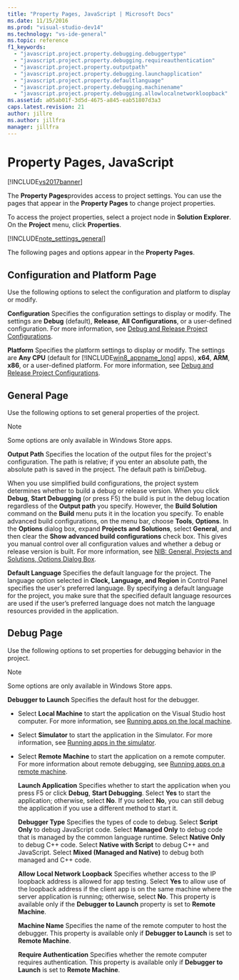 ```yaml
---
title: "Property Pages, JavaScript | Microsoft Docs"
ms.date: 11/15/2016
ms.prod: "visual-studio-dev14"
ms.technology: "vs-ide-general"
ms.topic: reference
f1_keywords:
  - "javascript.project.property.debugging.debuggertype"
  - "javascript.project.property.debugging.requireauthentication"
  - "javascript.project.property.outputpath"
  - "javascript.project.property.debugging.launchapplication"
  - "javascript.project.property.defaultlanguage"
  - "javascript.project.property.debugging.machinename"
  - "javascript.project.property.debugging.allowlocalnetworkloopback"
ms.assetid: a05ab01f-3d5d-4675-a845-eab51807d3a3
caps.latest.revision: 21
author: jillre
ms.author: jillfra
manager: jillfra
---
```

# Property Pages, JavaScript
[!INCLUDE[vs2017banner](../../includes/vs2017banner.md)]

The **Property Pages**provides access to project settings. You can use the pages that appear in the **Property Pages** to change project properties.

 To access the project properties, select a project node in **Solution Explorer**. On the **Project** menu, click **Properties**.

 [!INCLUDE[note_settings_general](../../includes/note-settings-general-md.md)]

 The following pages and options appear in the **Property Pages**.

## Configuration and Platform Page
 Use the following options to select the configuration and platform to display or modify.

 **Configuration**
 Specifies the configuration settings to display or modify. The settings are **Debug** (default), **Release**, **All Configurations**, or a user-defined configuration. For more information, see [Debug and Release Project Configurations](https://msdn.microsoft.com/0440b300-0614-4511-901a-105b771b236e).

 **Platform**
 Specifies the platform settings to display or modify. The settings are **Any CPU** (default for [!INCLUDE[win8_appname_long](../../includes/win8-appname-long-md.md)] apps), **x64**, **ARM**, **x86**, or a user-defined platform. For more information, see [Debug and Release Project Configurations](https://msdn.microsoft.com/0440b300-0614-4511-901a-105b771b236e).

## General Page
 Use the following options to set general properties of the project.

> [!NOTE]
> Some options are only available in Windows Store apps.

 **Output Path**
 Specifies the location of the output files for the project's configuration. The path is relative; if you enter an absolute path, the absolute path is saved in the project. The default path is bin\Debug.

 When you use simplified build configurations, the project system determines whether to build a debug or release version. When you click  **Debug**, **Start Debugging** (or press F5)  the build is put in the debug location regardless of the **Output path** you specify. However, the **Build Solution** command on the **Build** menu puts it in the location you specify. To enable advanced build configurations, on the menu bar, choose **Tools**, **Options**. In the **Options** dialog box, expand **Projects and Solutions**, select **General**, and then clear the **Show advanced build configurations** check box. This gives you manual control over all configuration values and whether a debug or release version is built. For more information, see [NIB: General, Projects and Solutions, Options Dialog Box](https://msdn.microsoft.com/8f8e37e8-b28d-4b13-bfeb-ea4d3312aeca).

 **Default Language**
 Specifies the default language for the project. The language option selected in **Clock, Language, and Region** in Control Panel specifies the user's preferred language. By specifying a default language for the project, you make sure that the specified default language resources are used if the user’s preferred language does not match the language resources provided in the application.

## Debug Page
 Use the following options to set properties for debugging behavior in the project.

> [!NOTE]
> Some options are only available in Windows Store apps.

 **Debugger to Launch**
 Specifies the default host for the debugger.

- Select **Local Machine** to start the application on the Visual Studio host computer. For more information, see [Running apps on the local machine](https://msdn.microsoft.com/library/windows/apps/hh441483(v=VS.85).aspx).

- Select **Simulator** to start the application in the Simulator. For more information, see [Running apps in the simulator](https://msdn.microsoft.com/library/windows/apps/hh441475(v=VS.85).aspx).

- Select **Remote Machine** to start the application on a remote computer. For more information about remote debugging, see [Running apps on a remote machine](https://msdn.microsoft.com/library/windows/apps/hh441469(v=VS.85).aspx).

  **Launch Application**
  Specifies whether to start the application when you press F5 or click **Debug**, **Start Debugging**. Select **Yes** to start the application; otherwise, select **No**. If you select **No**, you can still debug the application if you use a different method to start it.

  **Debugger Type**
  Specifies the types of code to debug. Select **Script Only** to debug JavaScript code. Select **Managed Only** to debug code that is managed by the common language runtime. Select **Native Only** to debug C++ code. Select **Native with Script** to debug C++ and JavaScript. Select **Mixed (Managed and Native)** to debug both managed and C++ code.

  **Allow Local Network Loopback**
  Specifies whether access to the IP loopback address is allowed for app testing. Select **Yes** to allow use of the loopback address if the client app is on the same machine where the server application is running; otherwise, select **No**. This property is available only if the **Debugger to Launch** property is set to **Remote Machine**.

  **Machine Name**
  Specifies the name of the remote computer to host the debugger. This property is available only if **Debugger to Launch** is set to **Remote Machine**.

  **Require Authentication**
  Specifies whether the remote computer requires authentication. This property is available only if **Debugger to Launch** is set to **Remote Machine**.
